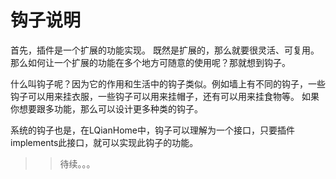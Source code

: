 # 钩子说明
首先，插件是一个扩展的功能实现。
既然是扩展的，那么就要很灵活、可复用。那么如何让一个扩展的功能在多个地方可随意的使用呢？那就想到钩子。

什么叫钩子呢？因为它的作用和生活中的钩子类似。例如墙上有不同的钩子，一些钩子可以用来挂衣服，一些钩子可以用来挂帽子，还有可以用来挂食物等。
如果你想要跟多功能，那么可以设计更多种类的钩子。

系统的钩子也是，在LQianHome中，钩子可以理解为一个接口，只要插件implements此接口，就可以实现此钩子的功能。

>> 待续。。。
